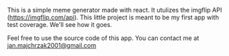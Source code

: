 This is a simple meme generator made with react. It utulizes the imgflip API (https://imgflip.com/api).
This little project is meant to be my first app with test coverage. We'll see how it goes.

Feel free to use the source code of this app.
You can contact me at jan.majchrzak2001@gmail.com
